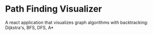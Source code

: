 # Path Finding Visualizer

A react application that visualizes graph algorithms with backtracking: Dijkstra's, BFS, DFS, A*
